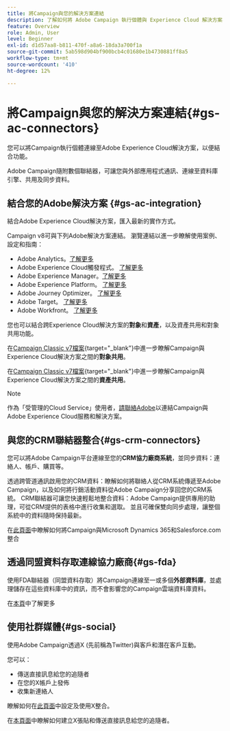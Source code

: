 ```yaml
---
title: 將Campaign與您的解決方案連結
description: 了解如何將 Adobe Campaign 執行個體與 Experience Cloud 解決方案相連接。
feature: Overview
role: Admin, User
level: Beginner
exl-id: d1d57aa8-b811-470f-a8a6-18da3a700f1a
source-git-commit: 5ab598d904bf900bcb4c01680e1b4730881ff8a5
workflow-type: tm+mt
source-wordcount: '410'
ht-degree: 12%

---
```


# 將Campaign與您的解決方案連結{#gs-ac-connectors}

您可以將Campaign執行個體連線至Adobe Experience Cloud解決方案，以便結合功能。

Adobe Campaign隨附數個聯結器，可讓您與外部應用程式通訊、連線至資料庫引擎、共用及同步資料。

## 結合您的Adobe解決方案 {#gs-ac-integration}

結合Adobe Experience Cloud解決方案，匯入最新的實作方式。

Campaign v8可與下列Adobe解決方案連結。 瀏覽連結以進一步瞭解使用案例、設定和指南：

* Adobe Analytics。[了解更多](../connect/ac-aa.md)
* Adobe Experience Cloud觸發程式。 [了解更多](../connect/ac-triggers.md)
* Adobe Experience Manager。[了解更多](../connect/ac-aem.md)
* Adobe Experience Platform。 [了解更多](../connect/ac-aep.md)
* Adobe Journey Optimizer。 [了解更多](../connect/ac-ajo.md)
* Adobe Target。 [了解更多](../connect/ac-at.md)
* Adobe Workfront。 [了解更多](../connect/ac-workfront.md)

您也可以結合跨Experience Cloud解決方案的&#x200B;**對象**&#x200B;和&#x200B;**資產**，以及資產共用和對象共用功能。

在[Campaign Classic v7檔案](https://experienceleague.adobe.com/docs/campaign-classic/using/integrating-with-adobe-experience-cloud/audience-sharing/sharing-audiences-with-adobe-experience-cloud.html?lang=zh-Hant#integrating-with-adobe-experience-cloud){target="_blank"}中進一步瞭解Campaign與Experience Cloud解決方案之間的&#x200B;**對象共用**。

在[Campaign Classic v7檔案](https://experienceleague.adobe.com/docs/campaign-classic/using/integrating-with-adobe-experience-cloud/asset-sharing/sharing-assets-with-adobe-experience-cloud.html?lang=zh-Hant#integrating-with-adobe-experience-cloud){target="_blank"}中進一步瞭解Campaign與Experience Cloud解決方案之間的&#x200B;**資產共用**。

>[!NOTE]
>
>作為「受管理的Cloud Service」使用者，[請聯絡Adobe](../start/campaign-faq.md#support)以連結Campaign與Adobe Experience Cloud服務和解決方案。


## 與您的CRM聯結器整合{#gs-crm-connectors}

您可以將Adobe Campaign平台連線至您的&#x200B;**CRM協力廠商系統**，並同步資料：連絡人、帳戶、購買等。

透過跨管道通訊啟用您的CRM資料：瞭解如何將聯絡人從CRM系統傳遞至Adobe Campaign，以及如何將行銷活動資料從Adobe Campaign分享回您的CRM系統。
CRM聯結器可讓您快速輕鬆地整合資料：Adobe Campaign提供專用的助理，可從CRM提供的表格中進行收集和選取。 並且可確保雙向同步處理，讓整個系統中的資料隨時保持最新。

在[此頁面](crm.md)中瞭解如何將Campaign與Microsoft Dynamics 365和Salesforce.com整合

## 透過同盟資料存取連線協力廠商{#gs-fda}

使用FDA聯結器（同盟資料存取）將Campaign連線至一或多個&#x200B;**外部資料庫**，並處理儲存在這些資料庫中的資訊，而不會影響您的Campaign雲端資料庫資料。

在[本頁](fda.md)中了解更多

## 使用社群媒體{#gs-social}

使用Adobe Campaign透過X (先前稱為Twitter)與客戶和潛在客戶互動。

您可以：

* 傳送直接訊息給您的追隨者
* 在您的X帳戶上發佈
* 收集新連絡人

瞭解如何在[此頁面](../connect/ac-tw.md)中設定及使用X整合。

在[本頁面](../send/twitter.md)中瞭解如何建立X張貼和傳送直接訊息給您的追隨者。
